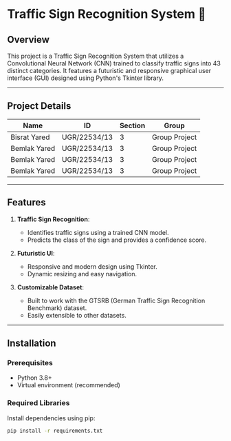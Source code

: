 # Traffic Sign Recognition System 🚦

## Overview
This project is a Traffic Sign Recognition System that utilizes a Convolutional Neural Network (CNN) trained to classify traffic signs into 43 distinct categories. It features a futuristic and responsive graphical user interface (GUI) designed using Python's Tkinter library.

---

## Project Details

| **Name**          | **ID**          | **Section** | **Group**         |
|--------------------|-----------------|-------------|-------------------|
| Bisrat Yared       | UGR/22534/13    | 3           | Group Project     |
| Bemlak Yared       | UGR/22534/13    | 3           | Group Project     |
| Bemlak Yared       | UGR/22534/13    | 3           | Group Project     |
| Bemlak Yared       | UGR/22534/13    | 3           | Group Project     |

---

## Features

1. **Traffic Sign Recognition**:
   - Identifies traffic signs using a trained CNN model.
   - Predicts the class of the sign and provides a confidence score.

2. **Futuristic UI**:
   - Responsive and modern design using Tkinter.
   - Dynamic resizing and easy navigation.

3. **Customizable Dataset**:
   - Built to work with the GTSRB (German Traffic Sign Recognition Benchmark) dataset.
   - Easily extensible to other datasets.

---

## Installation

### Prerequisites
- Python 3.8+
- Virtual environment (recommended)

### Required Libraries
Install dependencies using pip:
```bash
pip install -r requirements.txt
